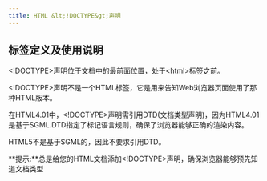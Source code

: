 ```yaml
---
title: HTML &lt;!DOCTYPE&gt;声明
---
```


## 标签定义及使用说明

&lt;!DOCTYPE&gt;声明位于文档中的最前面位置，处于&lt;html&gt;标签之前。

&lt;!DOCTYPE&gt;声明不是一个HTML标签，它是用来告知Web浏览器页面使用了那种HTML版本。

在HTML4.01中，&lt;!DOCTYPE&gt;声明需引用DTD(文档类型声明)，因为HTML4.01是基于SGML.DTD指定了标记语言规则，确保了浏览器能够正确的渲染内容。

HTML5不是基于SGML的，因此不要求引用DTD。

**提示:**总是给您的HTML文档添加&lt;!DOCTYPE&gt;声明，确保浏览器能够预先知道文档类型
